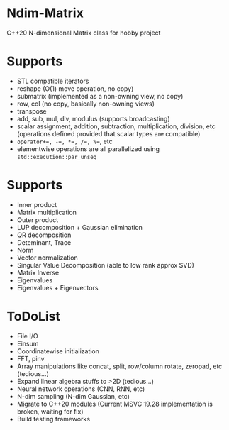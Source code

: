 # Ndim-Matrix
C++20 N-dimensional Matrix class for hobby project

# Supports
- STL compatible iterators
- reshape (O(1) move operation, no copy)
- submatrix (implemented as a non-owning view, no copy)
- row, col (no copy, basically non-owning views)
- transpose
- add, sub, mul, div, modulus (supports broadcasting)
- scalar assignment, addition, subtraction, multiplication, division, etc (operations defined provided that scalar types are compatible)
- ```operator+=, -=, *=, /=, %=```, etc
- elementwise operations are all parallelized using ```std::execution::par_unseq```

# Supports 
- Inner product
- Matrix multiplication
- Outer product
- LUP decomposition + Gaussian elimination
- QR decomposition
- Deteminant, Trace
- Norm
- Vector normalization
- Singular Value Decomposition (able to low rank approx SVD)
- Matrix Inverse
- Eigenvalues
- Eigenvalues + Eigenvectors


# ToDoList
- File I/O
- Einsum
- Coordinatewise initialization
- FFT, pinv
- Array manipulations like concat, split, row/column rotate, zeropad, etc (tedious...)
- Expand linear algebra stuffs to >2D (tedious...)
- Neural network operations (CNN, RNN, etc)
- N-dim sampling (N-dim Gaussian, etc)
- Migrate to C++20 modules (Current MSVC 19.28 implementation is broken, waiting for fix)
- Build testing frameworks
